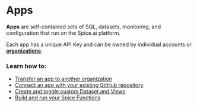 # Apps

**Apps** are self-contained sets of SQL, datasets, monitoring, and configuration that run on the Spice.ai platform.

Each app has a unique API Key and can be owned by individual accounts or [**organizations**](../../getting-started/core-concepts/organizations.md).

### Learn how to:

* [Transfer an app to another organization](app-transfer.md)
* [Connect an app with your existing GitHub repository](connect-github-repository.md)
* [Create and toggle custom Dataset and Views](../../building-blocks/datasets-and-views.md)
* [Build and run your Spice Functions](../../building-blocks/spice-functions/)
